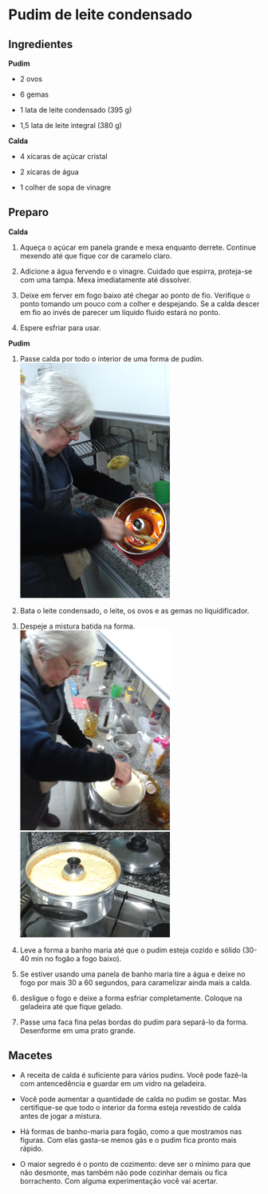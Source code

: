 Pudim de leite condensado
=========================

Ingredientes
------------

**Pudim**

-   2 ovos

-   6 gemas

-   1 lata de leite condensado (395 g)

-   1,5 lata de leite integral (380 g)

**Calda**

-   4 xícaras de açúcar cristal

-   2 xícaras de água

-   1 colher de sopa de vinagre

Preparo
-------

**Calda**

1.  Aqueça o açúcar em panela grande e mexa enquanto derrete. Continue
    mexendo até que fique cor de caramelo claro.

2.  Adicione a água fervendo e o vinagre. Cuidado que espirra,
    proteja-se com uma tampa. Mexa imediatamente até dissolver.

3.  Deixe em ferver em fogo baixo até chegar ao ponto de fio. Verifique
    o ponto tomando um pouco com a colher e despejando. Se a calda
    descer em fio ao invés de parecer um líquido fluido estará no ponto.

4.  Espere esfriar para usar.

**Pudim**

1.  Passe calda por todo o interior de uma forma de pudim.![](caramelizando.png)

2.  Bata o leite condensado, o leite, os ovos e as gemas no liquidificador.

3.  Despeje a mistura batida na forma.
![](naforma.png) ![](cozinhando.png)

4.  Leve a forma a banho maria até que o pudim esteja cozido e
    sólido (30-40 min no fogão a fogo baixo).

5.  Se estiver usando uma panela de banho maria tire a água e deixe no
    fogo por mais 30 a 60 segundos, para caramelizar ainda mais a calda.

6.  desligue o fogo e deixe a forma esfriar completamente. Coloque na
    geladeira até que fique gelado.

7.  Passe uma faca fina pelas bordas do pudim para separá-lo da forma.
    Desenforme em uma prato grande.

Macetes
-------

-   A receita de calda é suficiente para vários pudins. Você pode
    fazê-la com antencedência e guardar em um vidro na geladeira.

-   Você pode aumentar a quantidade de calda no pudim se gostar. Mas
    certifique-se que todo o interior da forma esteja revestido de calda
    antes de jogar a mistura.

-   Há formas de banho-maria para fogão, como a que mostramos
    nas figuras. Com elas gasta-se menos gás e o pudim fica pronto
    mais rápido.

-   O maior segredo é o ponto de cozimento: deve ser o mínimo para que
    não desmonte, mas também não pode cozinhar demais ou
    fica borrachento. Com alguma experimentação você vai acertar.


